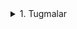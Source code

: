 <details>
<summary>1. Tugmalar</summary>

## HTML: Tugmalar

### `<button>`
`<button>` — bu **eng ko‘p ishlatiladigan tugma tegi**. U orqali foydalanuvchi sahifada amallar bajarishi mumkin: formani yuborish, **JavaScript** funksiyasini chaqirish, boshqa sahifaga o‘tish va hokazo.  

### `<button>` tegi xususiyatlari
- `<button>` ichiga **matn**, **emoji**, **rasm** yoki hatto boshqa HTML elementlarini joylashtirish mumkin.  
- `<button>` — **blok elementi emas**, lekin sahifada inline-block sifatida chiqadi (ya’ni yonma-yon ham kelishi mumkin).  
- `<button>` standartda formaga ulangan bo‘lsa, **Submit** tugmasi vazifasini bajaradi.

### Muhim atributlar

- **`type`**
  - `type="button"` — oddiy tugma (hech qanday avtomatik amal bajarmaydi).  
  - `type="submit"` — formani yuboradi (standart qiymat, agar ko‘rsatilmasa).  
  - `type="reset"` — formadagi barcha maydonlarni tiklaydi.  

**Misol:**

```html
<button type="button">Oddiy tugma</button>
<button type="submit">Yuborish</button>
<button type="reset">Tozalash</button>
```

**disabled**

Tugmani bosib bo‘lmaydigan qilib qo‘yadi.

```html
<button disabled>Faolsiz tugma</button>
```

### Tugma ichiga boshqa elementlar joylash

**Matn + emoji:**

```html
<button>👍 Menga bos!</button>
```

**Rasm + matn:**

```html
<button>
  <img src="icon.png" alt="icon" width="16" height="16">
  Yuklab olish
</button>
```

**Faqat rasm:**

```html
<button>
  <img src="delete.png" alt="O‘chirish" width="20" height="20">
</button>
```